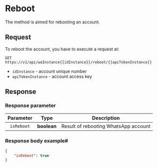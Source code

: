 # Reboot

The method is aimed for rebooting an account.

## Request
To reboot the account, you have to execute a request at:

```
GET https://v1/api/waInstance{{idInstance}}/reboot/{{apiTokenInstance}}
```

- `idInstance` - account unique number
- `apiTokenInstance` - account access key

## Response
### Response parameter
| **Parameter** |  **Type**   |                                                **Description**                                                |
|:-------------:|:-----------:|:-------------------------------------------------------------------------------------------------------------:|
|  `isReboot`   | **boolean** |                                     Result of rebooting WhatsApp account                                      |

### Response body example#

```json
{
    "isReboot": true
}
```